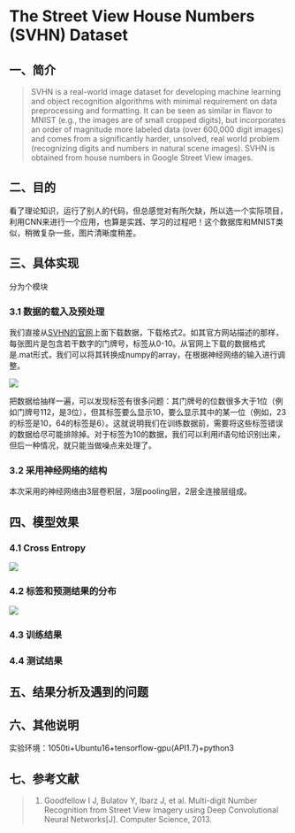 # The Street View House Numbers (SVHN) Dataset
## 一、简介
> SVHN is a real-world image dataset for developing machine learning and object recognition algorithms with minimal requirement on data preprocessing and formatting. It can be seen as similar in flavor to MNIST (e.g., the images are of small cropped digits), but incorporates an order of magnitude more labeled data (over 600,000 digit images) and comes from a significantly harder, unsolved, real world problem (recognizing digits and numbers in natural scene images). SVHN is obtained from house numbers in Google Street View images. 
## 二、目的
看了理论知识，运行了别人的代码，但总感觉对有所欠缺，所以选一个实际项目，利用CNN来进行一个应用，也算是实践、学习的过程吧！这个数据库和MNIST类似，稍微复杂一些，图片清晰度稍差。
## 三、具体实现
分为个模块
### 3.1 数据的载入及预处理
我们直接从[SVHN的官网](http://ufldl.stanford.edu/housenumbers/)上面下载数据，下载格式2。如其官方网站描述的那样，每张图片是包含若干数字的门牌号，标签从0-10。从官网上下载的数据格式是.mat形式，我们可以将其转换成numpy的array，在根据神经网络的输入进行调整。

![](http://ufldl.stanford.edu/housenumbers/32x32eg.png)

把数据给抽样一遍，可以发现标签有很多问题：其门牌号的位数很多大于1位（例如门牌号112，是3位），但其标签要么显示10，要么显示其中的某一位（例如，23的标签是10，64的标签是6）。这就说明我们在训练数据前，需要将这些标签错误的数据给尽可能排除掉。对于标签为10的数据，我们可以利用if语句给识别出来，但后一种情况，就只能当做噪点来处理了。
### 3.2 采用神经网络的结构
本次采用的神经网络由3层卷积层，3层pooling层，2层全连接层组成。
## 四、模型效果
### 4.1 Cross Entropy
![](https://github.com/zjuzzy/SVHN/blob/master/markdownphotos/Screenshot%20from%202018-04-21%2000-34-07.png)
### 4.2 标签和预测结果的分布
![](https://raw.githubusercontent.com/zjuzzy/SVHN/master/markdownphotos/Screenshot%20from%202018-04-21%2000-31-42.png)
### 4.3 训练结果
### 4.4 测试结果
## 五、结果分析及遇到的问题
## 六、其他说明
实验环境：1050ti+Ubuntu16+tensorflow-gpu(API1.7)+python3
## 七、参考文献
> 1. Goodfellow I J, Bulatov Y, Ibarz J, et al. Multi-digit Number Recognition from Street View Imagery using Deep Convolutional Neural Networks[J]. Computer Science, 2013.
